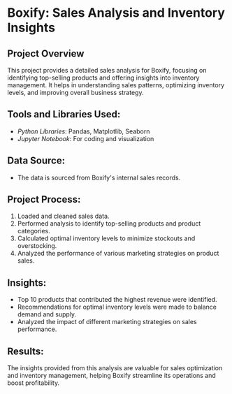 # Boxify: Sales Analysis and Inventory Insights

## Project Overview
This project provides a detailed sales analysis for Boxify, focusing on identifying top-selling products and offering insights into inventory management. It helps in understanding sales patterns, optimizing inventory levels, and improving overall business strategy.

## Tools and Libraries Used:
- *Python Libraries*: Pandas, Matplotlib, Seaborn
- *Jupyter Notebook*: For coding and visualization

## Data Source:
- The data is sourced from Boxify's internal sales records.

## Project Process:
1. Loaded and cleaned sales data.
2. Performed analysis to identify top-selling products and product categories.
3. Calculated optimal inventory levels to minimize stockouts and overstocking.
4. Analyzed the performance of various marketing strategies on product sales.

## Insights:
- Top 10 products that contributed the highest revenue were identified.
- Recommendations for optimal inventory levels were made to balance demand and supply.
- Analyzed the impact of different marketing strategies on sales performance.

## Results:
The insights provided from this analysis are valuable for sales optimization and inventory management, helping Boxify streamline its operations and boost profitability.

